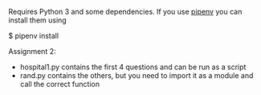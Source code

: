 Requires Python 3 and some dependencies. If you use
[pipenv](https://github.com/kennethreitz/pipenv) you can install them using

  $ pipenv install

Assignment 2:

 * hospital1.py contains the first 4 questions and can be run as a script
 * rand.py contains the others, but you need to import it as a module and call
   the correct function
